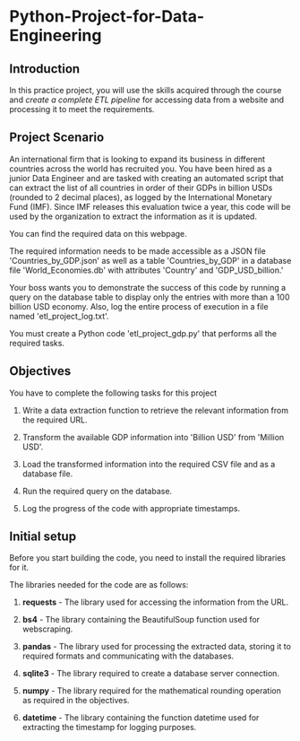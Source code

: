 # Python-Project-for-Data-Engineering

## Introduction
In this practice project, you will use the skills acquired through the course and *create a complete ETL pipeline* for accessing data from a website and processing it to meet the requirements.

## Project Scenario
An international firm that is looking to expand its business in different countries across the world has recruited you. You have been hired as a junior Data Engineer and are tasked with creating an automated script that can extract the list of all countries in order of their GDPs in billion USDs (rounded to 2 decimal places), as logged by the International Monetary Fund (IMF). Since IMF releases this evaluation twice a year, this code will be used by the organization to extract the information as it is updated.

You can find the required data on this webpage.

The required information needs to be made accessible as a JSON file 'Countries_by_GDP.json' as well as a table 'Countries_by_GDP' in a database file 'World_Economies.db' with attributes 'Country' and 'GDP_USD_billion.'

Your boss wants you to demonstrate the success of this code by running a query on the database table to display only the entries with more than a 100 billion USD economy. Also, log the entire process of execution in a file named 'etl_project_log.txt'.

You must create a Python code 'etl_project_gdp.py' that performs all the required tasks.

## Objectives
You have to complete the following tasks for this project

1. Write a data extraction function to retrieve the relevant information from the required URL.

2. Transform the available GDP information into 'Billion USD' from 'Million USD'.

3. Load the transformed information into the required CSV file and as a database file.

4. Run the required query on the database.

5. Log the progress of the code with appropriate timestamps.

## Initial setup
Before you start building the code, you need to install the required libraries for it.

The libraries needed for the code are as follows:

1. **requests** - The library used for accessing the information from the URL.

2. **bs4** - The library containing the BeautifulSoup function used for webscraping.

3. **pandas** - The library used for processing the extracted data, storing it to required formats and communicating with the databases.

4. **sqlite3** - The library required to create a database server connection.

5. **numpy** - The library required for the mathematical rounding operation as required in the objectives.

6. **datetime** - The library containing the function datetime used for extracting the timestamp for logging purposes.


